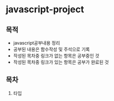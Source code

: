 # javascript-project

## 목적
- javascript공부내용 정리
- 공부된 내용은 함수작성 및 주석으로 기록
- 작성된 목차중 링크가 없는 항목은 공부중인 것
- 작성된 목차중 링크가 있는 항목은 공부가 완료된 것

## 목차
1. 타입
